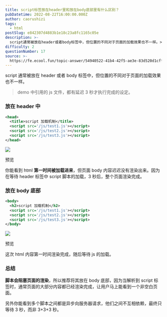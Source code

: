 ```yaml
---
title: script标签放在header里和放在body底部里有什么区别？
pubDatetime: 2022-08-22T16:00:00.000Z
author: caorushizi
tags:
  - html
postSlug: e842307d4883b1e18c23a8fc1165c05e
description: >-
  script通常被放在header或者body标签中，但位置的不同对于页面的加载效果也不一样。>demo中引用的js文件，都有延迟3秒才执行完成的设定。###放在header中```xml<head>
difficulty: 2
questionNumber: 17
source: >-
  https://fe.ecool.fun/topic-answer/54940522-41b4-42f5-ae3e-83d520d1cff5?orderBy=updateTime&order=desc&tagId=12
---
```


script 通常被放在 header 或者 body 标签中，但位置的不同对于页面的加载效果也不一样。

> demo 中引用的 js 文件，都有延迟 3 秒才执行完成的设定。

### 放在 header 中

```xml
<head>
  <title>script 加载机制</title>
  <script src='/js/test1.js'></script>
  <script src='/js/test2.js'></script>
  <script src='/js/test3.js'></script>
</head>
```

![](https://p1-jj.byteimg.com/tos-cn-i-t2oaga2asx/gold-user-assets/2020/5/23/172407b4eb29b144~tplv-t2oaga2asx-zoom-in-crop-mark:3024:0:0:0.awebp)

预览

你能看到 html **第一时间被加载进来**，但页面 body 内容迟迟没有渲染出来。因为在等待 header 标签中 script 脚本的加载，3 秒后，整个页面渲染完成。

### 放在 body 底部

```xml
<body>
  <h2>script 加载机制</h2>
  <script src='/js/test1.js'></script>
  <script src='/js/test2.js'></script>
  <script src='/js/test3.js'></script>
</body>
```

![](https://p1-jj.byteimg.com/tos-cn-i-t2oaga2asx/gold-user-assets/2020/5/23/172407b4eb50de2c~tplv-t2oaga2asx-zoom-in-crop-mark:3024:0:0:0.awebp)

预览

这次 html 内容第一时间渲染完成，随后等待 js 的加载。

### 总结

**脚本会阻塞页面的渲染**，所以推荐将其放在 body 底部，因为当解析到 script 标签时，通常页面的大部分内容都已经渲染完成，让用户马上能看到一个非空白页面。

另外你能看到多个脚本之间都是异步向服务器请求，他们之间不互相依赖，最终只等待 3 秒，而非 3+3+3 秒。
